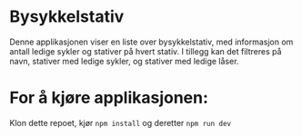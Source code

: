 # Bysykkelstativ
Denne applikasjonen viser en liste over bysykkelstativ, med informasjon om
antall ledige sykler og stativer på hvert stativ. 
I tillegg kan det filtreres på navn, stativer med ledige sykler, og stativer med ledige låser.

# For å kjøre applikasjonen:
Klon dette repoet, kjør `npm install` og deretter `npm run dev`